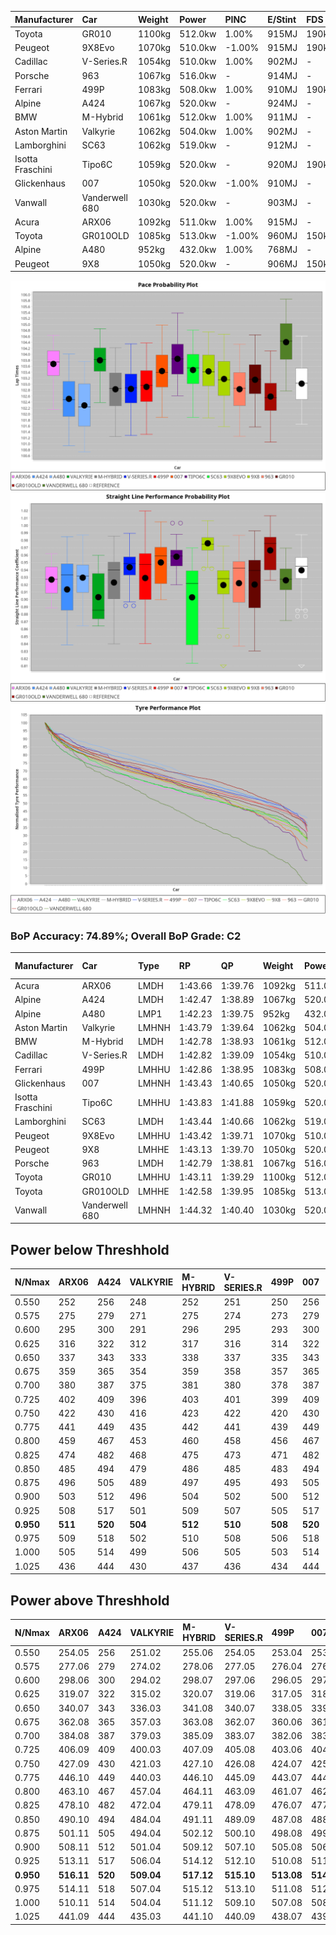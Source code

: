 | Manufacturer     | Car            | Weight | Power   | PINC    | E/Stint | FDS     |
|:-|:-|:-|:-|:-|:-|:-|
| Toyota           | GR010          | 1100kg | 512.0kw | 1.00%   | 915MJ   | 190kph  |
| Peugeot          | 9X8Evo         | 1070kg | 510.0kw | -1.00%  | 915MJ   | 190kph  |
| Cadillac         | V-Series.R     | 1054kg | 510.0kw | 1.00%   | 902MJ   |    -    |
| Porsche          | 963            | 1067kg | 516.0kw |    -    | 914MJ   |    -    |
| Ferrari          | 499P           | 1083kg | 508.0kw | 1.00%   | 910MJ   | 190kph  |
| Alpine           | A424           | 1067kg | 520.0kw |    -    | 924MJ   |    -    |
| BMW              | M-Hybrid       | 1061kg | 512.0kw | 1.00%   | 911MJ   |    -    |
| Aston Martin     | Valkyrie       | 1062kg | 504.0kw | 1.00%   | 902MJ   |    -    |
| Lamborghini      | SC63           | 1062kg | 519.0kw |    -    | 912MJ   |    -    |
| Isotta Fraschini | Tipo6C         | 1059kg | 520.0kw |    -    | 920MJ   | 190kph  |
| Glickenhaus      | 007            | 1050kg | 520.0kw | -1.00%  | 910MJ   |    -    |
| Vanwall          | Vanderwell 680 | 1030kg | 520.0kw |    -    | 903MJ   |    -    |
| Acura            | ARX06          | 1092kg | 511.0kw | 1.00%   | 915MJ   |    -    |
| Toyota           | GR010OLD       | 1085kg | 513.0kw | -1.00%  | 960MJ   | 150kph  |
| Alpine           | A480           | 952kg  | 432.0kw | 1.00%   | 768MJ   |    -    |
| Peugeot          | 9X8            | 1050kg | 520.0kw |    -    | 906MJ   | 150kph  |

![PACECHART](./IMG/ACOMETHOD.png)
![STRAIGHTLINEPERFORMANCECHART](./IMG/ACOMETHOD_sp.png)
![TYREPERFORMANCECHART](./IMG/ACOMETHOD_tw.png)

### BoP Accuracy: 74.89%; Overall BoP Grade: C2
| Manufacturer     | Car            | Type  | RP      | QP      | Weight | Power¹  | Threshhold | PINC    | Power²   | E/Stint | AVG Vmax  | FDS     | RDLC | L/Stint | BOP-Grade | Model Accuracy | Model Points | Match%  | SimDiff |
|:-|:-|:-|:-|:-|:-|:-|:-|:-|:-|:-|:-|:-|:-|:-|:-|:-|:-|:-|:-|
| Acura            | ARX06          | LMDH  | 1:43.66 | 1:39.76 | 1092kg | 511.0kw | 210.0kph   | 1.00%   | 516.10kw |  915MJ  | 304.40kph |    -    | 0.98 | 33      | +C2       | 100.00%        | 996          | 70.24%  | #       |
| Alpine           | A424           | LMDH  | 1:42.47 | 1:38.89 | 1067kg | 520.0kw | 210.0kph   |    -    | 520.00kw |  924MJ  | 304.03kph |    -    | 1.01 | 33      | -D1       | 96.10%         | 2390         | 66.78%  | +0.55   |
| Alpine           | A480           | LMP1  | 1:42.23 | 1:39.75 |  952kg | 432.0kw | 210.0kph   | 1.00%   | 436.30kw |  768MJ  | 304.99kph |    -    | 0.98 | 31      | -E2       | 95.62%         | 1701         | 53.69%  | #       |
| Aston Martin     | Valkyrie       | LMHNH | 1:43.79 | 1:39.64 | 1062kg | 504.0kw | 210.0kph   | 1.00%   | 509.00kw |  902MJ  | 301.24kph |    -    | 1.02 | 33      | +E2       | 100.00%        | 466          | 51.64%  | +0.71   |
| BMW              | M-Hybrid       | LMDH  | 1:42.78 | 1:38.93 | 1061kg | 512.0kw | 210.0kph   | 1.00%   | 517.10kw |  911MJ  | 305.45kph |    -    | 1.02 | 33      | -C1       | 100.00%        | 3339         | 79.46%  | +0.53   |
| Cadillac         | V-Series.R     | LMDH  | 1:42.82 | 1:39.09 | 1054kg | 510.0kw | 210.0kph   | 1.00%   | 515.10kw |  902MJ  | 307.50kph |    -    | 1.02 | 33      | -B2       | 99.56%         | 5841         | 83.92%  | +0.98   |
| Ferrari          | 499P           | LMHHU | 1:42.86 | 1:38.95 | 1083kg | 508.0kw | 210.0kph   | 1.00%   | 513.10kw |  910MJ  | 304.88kph | 190kph  | 1.02 | 33      | -B1       | 99.57%         | 7417         | 85.89%  | +0.76   |
| Glickenhaus      | 007            | LMHNH | 1:43.43 | 1:40.65 | 1050kg | 520.0kw | 210.0kph   | -1.00%  | 514.80kw |  910MJ  | 310.54kph |    -    | 0.95 | 33      | +B2       | 93.90%         | 2170         | 84.95%  | #       |
| Isotta Fraschini | Tipo6C         | LMHHU | 1:43.83 | 1:41.88 | 1059kg | 520.0kw | 210.0kph   |    -    | 520.00kw |  920MJ  | 308.46kph | 190kph  | 1.06 | 33      | +Ω1       | 100.00%        | 132          | 47.38%  | -0.41   |
| Lamborghini      | SC63           | LMDH  | 1:43.44 | 1:40.66 | 1062kg | 519.0kw | 210.0kph   |    -    | 519.00kw |  912MJ  | 302.41kph |    -    | 1.04 | 33      | +B1       | 100.00%        | 784          | 89.34%  | -0.69   |
| Peugeot          | 9X8Evo         | LMHHU | 1:43.42 | 1:39.71 | 1070kg | 510.0kw | 210.0kph   | -1.00%  | 504.90kw |  915MJ  | 311.98kph | 190kph  | 0.99 | 33      | +C1       | 100.00%        | 1891         | 78.30%  | +1.08   |
| Peugeot          | 9X8            | LMHHE | 1:43.13 | 1:39.70 | 1050kg | 520.0kw | 210.0kph   |    -    | 520.00kw |  906MJ  | 304.39kph | 150kph  | 1.03 | 33      | ~A1       | 99.96%         | 4579         | 100.00% | -0.23   |
| Porsche          | 963            | LMDH  | 1:42.79 | 1:38.81 | 1067kg | 516.0kw | 210.0kph   |    -    | 516.00kw |  914MJ  | 305.01kph |    -    | 1.01 | 33      | -B2       | 98.39%         | 16118        | 83.44%  | +0.37   |
| Toyota           | GR010          | LMHHU | 1:43.11 | 1:39.29 | 1100kg | 512.0kw | 210.0kph   | 1.00%   | 517.10kw |  915MJ  | 303.00kph | 190kph  | 1.01 | 33      | ~A1       | 99.90%         | 5196         | 99.65%  | +0.72   |
| Toyota           | GR010OLD       | LMHHE | 1:42.58 | 1:39.95 | 1085kg | 513.0kw | 210.0kph   | -1.00%  | 507.90kw |  960MJ  | 310.58kph | 150kph  | 1.01 | 33      | -C2       | 97.31%         | 905          | 72.11%  | #       |
| Vanwall          | Vanderwell 680 | LMHNH | 1:44.32 | 1:40.40 | 1030kg | 520.0kw | 210.0kph   |    -    | 520.00kw |  903MJ  | 308.05kph |    -    | 1.01 | 33      | +E2       | 98.91%         | 543          | 51.43%  | #       |

## Power below Threshhold
| N/Nmax    | ARX06   | A424    | VALKYRIE | M-HYBRID | V-SERIES.R | 499P    | 007     | TIPO6C  | SC63    | 9X8EVO  | 9X8     | 963     | GR010   | GR010OLD | VANDERWELL 680 | ​     | RPM      | A480       |
|:-|:-|:-|:-|:-|:-|:-|:-|:-|:-|:-|:-|:-|:-|:-|:-|:-|:-|:-|
|  0.550    |  252    |  256    |  248     |  252     |  251       |  250    |  256    |  256    |  256    |  251    |  256    |  254    |  252    |  253     |  256           |  ​    |   --     |   -        |
|  0.575    |  275    |  279    |  271     |  275     |  274       |  273    |  279    |  279    |  279    |  274    |  279    |  277    |  275    |  276     |  279           |  ​    |   --     |   -        |
|  0.600    |  295    |  300    |  291     |  296     |  295       |  293    |  300    |  300    |  299    |  295    |  300    |  298    |  296    |  296     |  300           |  ​    |   --     |   -        |
|  0.625    |  316    |  322    |  312     |  317     |  316       |  314    |  322    |  322    |  321    |  316    |  322    |  319    |  317    |  317     |  322           |  ​    |   --     |   -        |
|  0.650    |  337    |  343    |  333     |  338     |  337       |  335    |  343    |  343    |  342    |  337    |  343    |  340    |  338    |  338     |  343           |  ​    |   --     |   -        |
|  0.675    |  359    |  365    |  354     |  359     |  358       |  357    |  365    |  365    |  364    |  358    |  365    |  362    |  359    |  360     |  365           |  ​    |   --     |   -        |
|  0.700    |  380    |  387    |  375     |  381     |  380       |  378    |  387    |  387    |  386    |  380    |  387    |  384    |  381    |  382     |  387           |  ​    |   --     |   -        |
|  0.725    |  402    |  409    |  396     |  403     |  401       |  399    |  409    |  409    |  408    |  401    |  409    |  406    |  403    |  403     |  409           |  ​    |   --     |   -        |
|  0.750    |  422    |  430    |  416     |  423     |  422       |  420    |  430    |  430    |  429    |  422    |  430    |  427    |  423    |  424     |  430           |  ​    |   --     |   -        |
|  0.775    |  441    |  449    |  435     |  442     |  441       |  439    |  449    |  449    |  448    |  441    |  449    |  446    |  442    |  443     |  449           |  ​    |  5000    |  -3386005  |
|  0.800    |  459    |  467    |  453     |  460     |  458       |  456    |  467    |  467    |  466    |  458    |  467    |  463    |  460    |  461     |  467           |  ​    |  5500    |  -3687783  |
|  0.825    |  474    |  482    |  468     |  475     |  473       |  471    |  482    |  482    |  481    |  473    |  482    |  478    |  475    |  476     |  482           |  ​    |  5999    |  -4004324  |
|  0.850    |  485    |  494    |  479     |  486     |  485       |  483    |  494    |  494    |  493    |  485    |  494    |  490    |  486    |  487     |  494           |  ​    |  6499    |  -4335628  |
|  0.875    |  496    |  505    |  489     |  497     |  495       |  493    |  505    |  505    |  504    |  495    |  505    |  501    |  497    |  498     |  505           |  ​    |  7000    |  -4681695  |
|  0.900    |  503    |  512    |  496     |  504     |  502       |  500    |  512    |  512    |  511    |  502    |  512    |  508    |  504    |  505     |  512           |  ​    |  7500    |  -5042525  |
|  0.925    |  508    |  517    |  501     |  509     |  507       |  505    |  517    |  517    |  516    |  507    |  517    |  513    |  509    |  510     |  517           |  ​    |  8000    |  429       |
| **0.950** | **511** | **520** | **504**  | **512**  | **510**    | **508** | **520** | **520** | **519** | **510** | **520** | **516** | **512** | **513**  | **520**        | **​** | **8499** | **432**    |
|  0.975    |  509    |  518    |  502     |  510     |  508       |  506    |  518    |  518    |  517    |  508    |  518    |  514    |  510    |  511     |  518           |  ​    |  9000    |  216       |
|  1.000    |  505    |  514    |  499     |  506     |  505       |  503    |  514    |  514    |  513    |  505    |  514    |  510    |  506    |  507     |  514           |  ​    |   --     |   -        |
|  1.025    |  436    |  444    |  430     |  437     |  436       |  434    |  444    |  444    |  443    |  436    |  444    |  441    |  437    |  438     |  444           |  ​    |   --     |   -        |

## Power above Threshhold
| N/Nmax    | ARX06      | A424    | VALKYRIE   | M-HYBRID   | V-SERIES.R | 499P       | 007        | TIPO6C  | SC63    | 9X8EVO     | 9X8     | 963     | GR010      | GR010OLD   | VANDERWELL 680 | ​     | RPM      | A480            |
|:-|:-|:-|:-|:-|:-|:-|:-|:-|:-|:-|:-|:-|:-|:-|:-|:-|:-|:-|
|  0.550    |  254.05    |  256    |  251.02    |  255.06    |  254.05    |  253.04    |  253.39    |  256    |  256    |  248.44    |  256    |  254    |  255.06    |  250.43    |  256           |  ​    |   --     |  0.00           |
|  0.575    |  277.06    |  279    |  274.02    |  278.06    |  277.05    |  276.04    |  276.43    |  279    |  279    |  271.48    |  279    |  277    |  278.06    |  273.47    |  279           |  ​    |   --     |  0.00           |
|  0.600    |  298.06    |  300    |  294.02    |  298.07    |  297.06    |  296.05    |  297.46    |  300    |  299    |  291.52    |  300    |  298    |  298.07    |  293.50    |  300           |  ​    |   --     |  0.00           |
|  0.625    |  319.07    |  322    |  315.02    |  320.07    |  319.06    |  317.05    |  318.49    |  322    |  321    |  312.56    |  322    |  319    |  320.07    |  314.54    |  322           |  ​    |   --     |  0.00           |
|  0.650    |  340.07    |  343    |  336.03    |  341.08    |  340.07    |  338.05    |  339.53    |  343    |  342    |  333.59    |  343    |  340    |  341.08    |  335.57    |  343           |  ​    |   --     |  0.00           |
|  0.675    |  362.08    |  365    |  357.03    |  363.08    |  362.07    |  360.06    |  361.56    |  365    |  364    |  354.63    |  365    |  362    |  363.08    |  356.61    |  365           |  ​    |   --     |  0.00           |
|  0.700    |  384.08    |  387    |  379.03    |  385.09    |  383.07    |  382.06    |  383.60    |  387    |  386    |  375.67    |  387    |  384    |  385.09    |  377.65    |  387           |  ​    |   --     |  0.00           |
|  0.725    |  406.09    |  409    |  400.03    |  407.09    |  405.08    |  403.06    |  404.63    |  409    |  408    |  396.71    |  409    |  406    |  407.09    |  399.68    |  409           |  ​    |   --     |  0.00           |
|  0.750    |  427.09    |  430    |  421.03    |  427.10    |  426.08    |  424.07    |  425.66    |  430    |  429    |  416.74    |  430    |  427    |  427.10    |  419.72    |  430           |  ​    |   --     |  0.00           |
|  0.775    |  446.10    |  449    |  440.03    |  446.10    |  445.09    |  443.07    |  444.69    |  449    |  448    |  435.78    |  449    |  446    |  446.10    |  438.75    |  449           |  ​    |  5000    |  -3,422,374.99  |
|  0.800    |  463.10    |  467    |  457.04    |  464.11    |  463.09    |  461.07    |  462.72    |  467    |  466    |  453.81    |  467    |  463    |  464.11    |  455.78    |  467           |  ​    |  5500    |  -3,727,394.70  |
|  0.825    |  478.10    |  482    |  472.04    |  479.11    |  478.09    |  476.07    |  477.74    |  482    |  481    |  468.84    |  482    |  478    |  479.11    |  470.81    |  482           |  ​    |  5999    |  -4,047,335.34  |
|  0.850    |  490.10    |  494    |  484.04    |  491.11    |  489.09    |  487.08    |  488.76    |  494    |  493    |  479.86    |  494    |  490    |  491.11    |  482.83    |  494           |  ​    |  6499    |  -4,382,198.93  |
|  0.875    |  501.11    |  505    |  494.04    |  502.12    |  500.10    |  498.08    |  499.78    |  505    |  504    |  489.87    |  505    |  501    |  502.12    |  492.84    |  505           |  ​    |  7000    |  -4,731,982.47  |
|  0.900    |  508.11    |  512    |  501.04    |  509.12    |  507.10    |  505.08    |  506.79    |  512    |  511    |  496.89    |  512    |  508    |  509.12    |  499.86    |  512           |  ​    |  7500    |  -5,096,688.95  |
|  0.925    |  513.11    |  517    |  506.04    |  514.12    |  512.10    |  510.08    |  511.80    |  517    |  516    |  501.89    |  517    |  513    |  514.12    |  504.86    |  517           |  ​    |  8000    |  433.32         |
| **0.950** | **516.11** | **520** | **509.04** | **517.12** | **515.10** | **513.08** | **514.80** | **520** | **519** | **504.90** | **520** | **516** | **517.12** | **507.87** | **520**        | **​** | **8499** | **436.32**      |
|  0.975    |  514.11    |  518    |  507.04    |  515.12    |  513.10    |  511.08    |  512.80    |  518    |  517    |  502.90    |  518    |  514    |  515.12    |  505.87    |  518           |  ​    |  9000    |  218.16         |
|  1.000    |  510.11    |  514    |  504.04    |  511.12    |  509.10    |  507.08    |  508.79    |  514    |  513    |  499.89    |  514    |  510    |  511.12    |  502.86    |  514           |  ​    |   --     |  0.00           |
|  1.025    |  441.09    |  444    |  435.03    |  441.10    |  440.09    |  438.07    |  439.68    |  444    |  443    |  430.77    |  444    |  441    |  441.10    |  433.74    |  444           |  ​    |   --     |  0.00           |
